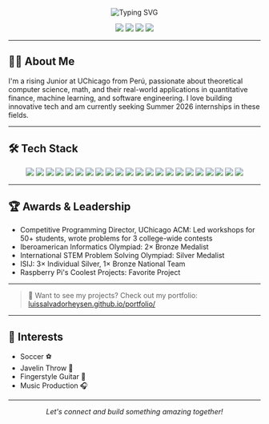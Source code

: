 <!-- Profile Header -->
<p align="center">
  <img src="https://readme-typing-svg.demolab.com?font=Fira+Code&size=28&pause=1000&color=1A73E8&center=true&vCenter=true&width=900&lines=Hi%2C+I'm+Luis+Heysen!;Aspiring+Software+Engineer+%7C+Quant+%7C+AI+Enthusiast" alt="Typing SVG"/>
</p>

<p align="center">
  <a href="https://luissalvadorheysen.github.io/portfolio/" target="_blank"><img src="https://img.shields.io/badge/Portfolio-Visit%20My%20Website-1A73E8?style=for-the-badge&logo=googlechrome&logoColor=white"/></a>
  <a href="mailto:lheysent@uchicago.edu"><img src="https://img.shields.io/badge/Email-lheysent%40uchicago.edu-blue?style=for-the-badge&logo=gmail"/></a>
  <a href="https://www.linkedin.com/in/lheysent/" target="_blank"><img src="https://img.shields.io/badge/LinkedIn-LuisHeysen-blue?style=for-the-badge&logo=linkedin"/></a>
  <img src="https://img.shields.io/badge/Location-Chicago,%20IL-red?style=for-the-badge&logo=googlemaps"/>
</p>

---

## 👨‍💻 About Me

I'm a rising Junior at UChicago from Perú, passionate about theoretical computer science, math, and their real-world applications in quantitative finance, machine learning, and software engineering. I love building innovative tech and am currently seeking Summer 2026 internships in these fields.

---

## 🛠️ Tech Stack

<p align="center">
  <img src="https://img.shields.io/badge/JavaScript-F7DF1E?style=for-the-badge&logo=javascript&logoColor=black"/>
  <img src="https://img.shields.io/badge/TypeScript-3178C6?style=for-the-badge&logo=typescript&logoColor=white"/>
  <img src="https://img.shields.io/badge/Python-3776AB?style=for-the-badge&logo=python&logoColor=white"/>
  <img src="https://img.shields.io/badge/Java-007396?style=for-the-badge&logo=java&logoColor=white"/>
  <img src="https://img.shields.io/badge/C++-00599C?style=for-the-badge&logo=c%2B%2B&logoColor=white"/>
  <img src="https://img.shields.io/badge/HTML5-E34F26?style=for-the-badge&logo=html5&logoColor=white"/>
  <img src="https://img.shields.io/badge/CSS3-1572B6?style=for-the-badge&logo=css3&logoColor=white"/>
  <img src="https://img.shields.io/badge/Next.js-000000?style=for-the-badge&logo=nextdotjs&logoColor=white"/>
  <img src="https://img.shields.io/badge/React-20232A?style=for-the-badge&logo=react&logoColor=61DAFB"/>
  <img src="https://img.shields.io/badge/Node.js-339933?style=for-the-badge&logo=nodedotjs&logoColor=white"/>
  <img src="https://img.shields.io/badge/Docker-2496ED?style=for-the-badge&logo=docker&logoColor=white"/>
  <img src="https://img.shields.io/badge/AWS-232F3E?style=for-the-badge&logo=amazonaws&logoColor=white"/>
  <img src="https://img.shields.io/badge/Vercel-000000?style=for-the-badge&logo=vercel&logoColor=white"/>
  <img src="https://img.shields.io/badge/Git-F05032?style=for-the-badge&logo=git&logoColor=white"/>
  <img src="https://img.shields.io/badge/GitHub-181717?style=for-the-badge&logo=github&logoColor=white"/>
  <img src="https://img.shields.io/badge/Google%20Gemini%20AI-4285F4?style=for-the-badge&logo=google&logoColor=white"/>
  <img src="https://img.shields.io/badge/Gmail%20API-EA4335?style=for-the-badge&logo=gmail&logoColor=white"/>
  <img src="https://img.shields.io/badge/NextAuth.js-000000?style=for-the-badge&logo=nextdotjs&logoColor=white"/>
  <img src="https://img.shields.io/badge/REST%20APIs-6DB33F?style=for-the-badge&logo=apachespark&logoColor=white"/>
  <img src="https://img.shields.io/badge/OAuth2-008080?style=for-the-badge&logo=oauth&logoColor=white"/>
  <img src="https://img.shields.io/badge/Linux-FCC624?style=for-the-badge&logo=linux&logoColor=black"/>
  <img src="https://img.shields.io/badge/Vim-019733?style=for-the-badge&logo=vim&logoColor=white"/>
</p>

---

## 🏆 Awards & Leadership

- Competitive Programming Director, UChicago ACM: Led workshops for 50+ students, wrote problems for 3 college-wide contests
- Iberoamerican Informatics Olympiad: 2× Bronze Medalist
- International STEM Problem Solving Olympiad: Silver Medalist
- ISIJ: 3× Individual Silver, 1× Bronze National Team
- Raspberry Pi's Coolest Projects: Favorite Project

---

> 🚀 Want to see my projects? Check out my portfolio: [luissalvadorheysen.github.io/portfolio/](https://luissalvadorheysen.github.io/portfolio/)

---

## 🎸 Interests

- Soccer ⚽
- Javelin Throw 🏹
- Fingerstyle Guitar 🎸
- Music Production 🎧

---

<p align="center">
  <i>Let's connect and build something amazing together!</i>
</p>
